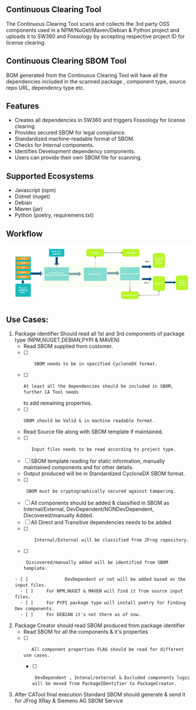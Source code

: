 ## Continuous Clearing Tool
The Continuous Clearing Tool scans and collects the 3rd party OSS components used in a NPM/NuGet/Maven/Debian & Python project and uploads it to SW360 and Fossology by accepting respective project ID for license clearing.

## Continuous Clearing SBOM Tool
BOM generated from the Continuous Clearing Tool will have all the dependencies included in the scanned package , component type, source repo URL, dependency type etc.

## Features

- Creates all dependencies in SW360 and triggers Fossology for license clearing.  
- Provides secured SBOM for legal compliance.
- Standardized machine-readable format of SBOM. 
- Checks for Internal components. 
- Identifies Development dependency components.
- Users can provide their own SBOM file for scanning.

## Supported Ecosystems 
- Javascript (npm)
- Dotnet (nuget)
- Debian
- Maven (jar)
- Python (poetry, requiremens.txt)

## Workflow

![image.png](../usagedocimg/WF.png)

## Use Cases:
1. Package identifier Should read all 1st and 3rd components of package type (NPM,NUGET,DEBIAN,PYPI & MAVEN)  
   -   Read SBOM supplied from customer.
   - [ ]         SBOM needs to be in specified CycloneDX format.
   - [ ]     At least all the dependencies should be included in SBOM, further CA Tool needs 
     to add remaining properties.
   - [ ]     SBOM should be Valid & in machine readable format.
   -   Read Source file along with SBOM template if maintained.
   - [ ]        Input files needs to be read according to project type.
   - [ ]    SBOM template reading for static information, manually maintained components and for other details.
   -   Output produced will be in Standardized CycloneDX SBOM format.
   - [ ]      SBOM must be cryptographically secured against tampering.
   - [ ]    All components should be added & classified in SBOM as Internal/External, DevDependent/NONDevDependent, Discovered/manually Added.
      - [ ] All Direct and Transitive dependencies needs to be added.
      - [ ]         Internal/External will be classified from JFrog repository.
      - [ ]      Discovered/manually added will be identified from SBOM template.
       - [ ]              DevDependent or not will be added based on the input files.
         - [ ] 	   For NPM,NUGET & MAVEN will find it from source input files.
         - [ ] 	   For PYPI package type will install poetry for finding Dev components.
         - [ ] 	   For DEBIAN it's not there as of now.
      

2. Package Creator should read SBOM produced from package identifier
    -    Read SBOM for all the components & it's properties
    - [ ]        All component properties FLAG should be read for different use cases.
      - [ ]      DevDependent , Intenal/external & Excluded components logic will be moved from PackageIDentifier to PackageCreator.

   
3. After CATool final execution Standard SBOM should generate & send it for JFrog XRay & Siemens AG SBOM Service

